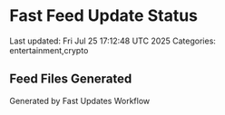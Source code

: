 # Fast Feed Update Status
Last updated: Fri Jul 25 17:12:48 UTC 2025
Categories: entertainment,crypto

## Feed Files Generated

Generated by Fast Updates Workflow

